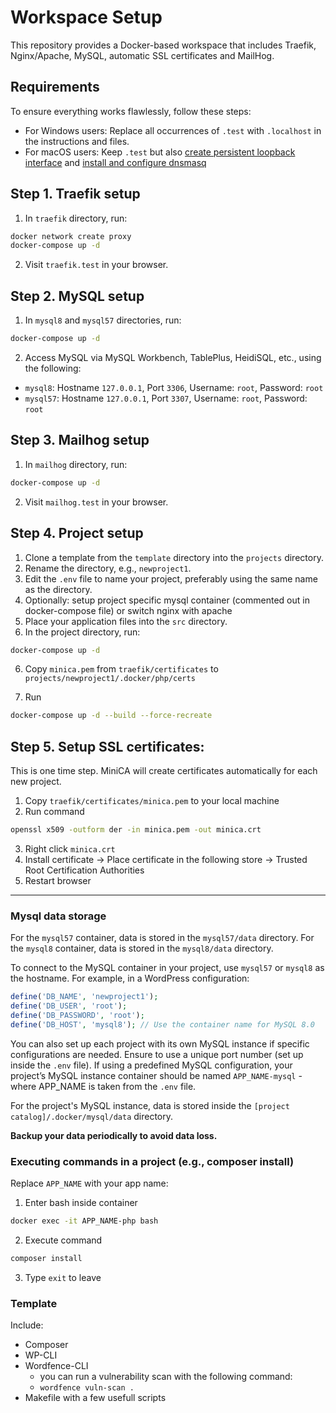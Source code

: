 # Workspace Setup

This repository provides a Docker-based workspace that includes Traefik, Nginx/Apache, MySQL, automatic SSL certificates and MailHog.

## Requirements

To ensure everything works flawlessly, follow these steps:
- For Windows users: Replace all occurrences of `.test` with `.localhost` in the instructions and files.
- For macOS users: Keep `.test` but also [create persistent loopback interface](https://github.com/pkosciak/local-dev?tab=readme-ov-file#1-create-persistent-loopback-interface-in-macos) and [install and configure dnsmasq](https://github.com/pkosciak/local-dev?tab=readme-ov-file#2-install-and-configure-dnsmasq)

## Step 1. Traefik setup

1. In `traefik` directory, run:

```sh
docker network create proxy
docker-compose up -d
```

2. Visit `traefik.test` in your browser.

## Step 2. MySQL setup

1. In `mysql8` and `mysql57` directories, run:

```sh
docker-compose up -d
```

2. Access MySQL via MySQL Workbench, TablePlus, HeidiSQL, etc., using the following:

- `mysql8`: Hostname `127.0.0.1`, Port `3306`, Username: `root`, Password: `root`
- `mysql57`: Hostname `127.0.0.1`, Port `3307`, Username: `root`, Password: `root`

## Step 3. Mailhog setup

1. In `mailhog` directory, run:

```sh
docker-compose up -d
```

2. Visit `mailhog.test` in your browser.

## Step 4. Project setup

1. Clone a template from the `template` directory into the `projects` directory.
2. Rename the directory, e.g., `newproject1`.
3. Edit the `.env` file to name your project, preferably using the same name as the directory.
4. Optionally: setup project specific mysql container (commented out in docker-compose file) or switch nginx with apache
5. Place your application files into the `src` directory.
6. In the project directory, run:

```sh
docker-compose up -d
```

6. Copy `minica.pem` from `traefik/certificates` to `projects/newproject1/.docker/php/certs`

7. Run

```sh
docker-compose up -d --build --force-recreate
```

## Step 5. Setup SSL certificates:

This is one time step. MiniCA will create certificates automatically for each new project.

1. Copy `traefik/certificates/minica.pem` to your local machine
2. Run command
```sh
openssl x509 -outform der -in minica.pem -out minica.crt
```
3. Right click `minica.crt`
4. Install certificate -> Place certificate in the following store -> Trusted Root Certification Authorities
5. Restart browser

---

### Mysql data storage

For the `mysql57` container, data is stored in the `mysql57/data` directory.
For the `mysql8` container, data is stored in the `mysql8/data` directory.

To connect to the MySQL container in your project, use `mysql57` or `mysql8` as the hostname. For example, in a WordPress configuration:

```php
define('DB_NAME', 'newproject1');
define('DB_USER', 'root');
define('DB_PASSWORD', 'root');
define('DB_HOST', 'mysql8'); // Use the container name for MySQL 8.0
```

You can also set up each project with its own MySQL instance if specific configurations are needed. Ensure to use a unique port number (set up inside the `.env` file). If using a predefined MySQL configuration, your project’s MySQL instance container should be named `APP_NAME-mysql` - where APP_NAME is taken from the `.env` file.

For the project's MySQL instance, data is stored inside the `[project catalog]/.docker/mysql/data` directory.

**Backup your data periodically to avoid data loss.**

### Executing commands in a project (e.g., composer install)

Replace `APP_NAME` with your app name:

1. Enter bash inside container
```sh
docker exec -it APP_NAME-php bash
```
2. Execute command
```sh
composer install
```
3. Type `exit` to leave

### Template

Include:
- Composer
- WP-CLI
- Wordfence-CLI
  - you can run a vulnerability scan with the following command:
  - `wordfence vuln-scan .`
- Makefile with a few usefull scripts